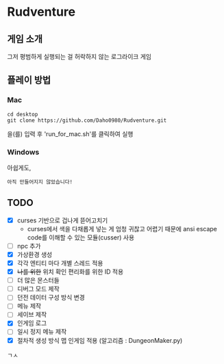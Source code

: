 # Rudventure

## 게임 소개
그저 평범하게 실행되는 걸 허락하지 않는 로그라이크 게임   
   
## 플레이 방법   
### Mac   
```
cd desktop
git clone https://github.com/Daho0980/Rudventure.git
```
을(를) 입력 후 'run_for_mac.sh'를 클릭하여 실행   

### Windows   
아쉽게도,   
```
아직 만들어지지 않았습니다!
```

## TODO   
- [x] curses 기반으로 겁나게 뜯어고치기   
    - curses에서 색을 다채롭게 넣는 게 엄청 귀찮고 어렵기 때문에 ansi escape code를 이해할 수 있는 모듈(cusser) 사용   
- [ ] npc 추가   
- [x] 가상환경 생성   
- [x] 각각 엔티티 마다 개별 스레드 적용   
- [x] ~~나를 위한~~ 위치 확인 편리화를 위한 ID 적용   
- [ ] 더 많은 몬스터들   
- [ ] 디버그 모드 제작   
- [ ] 던전 데이터 구성 방식 변경   
- [ ] 메뉴 제작   
- [ ] 세이브 제작   
- [x] 인게임 로그   
- [ ] 일시 정지 메뉴 제작   
- [x] 절차적 생성 방식 맵 인게임 적용 (알고리즘 : DungeonMaker.py)   

ㄱㅅ